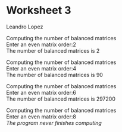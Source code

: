 # Worksheet 3
Leandro Lopez


Computing the number of balanced matrices  
Enter an even matrix order:2  
The number of balanced matrices is 2  

Computing the number of balanced matrices  
Enter an even matrix order:4  
The number of balanced matrices is 90  

Computing the number of balanced matrices  
Enter an even matrix order:6  
The number of balanced matrices is 297200  

Computing the number of balanced matrices  
Enter an even matrix order:8  
*The program never finishes computing*  